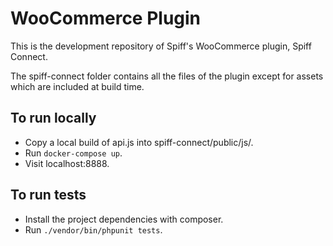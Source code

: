 # WooCommerce Plugin

This is the development repository of Spiff's WooCommerce plugin, Spiff Connect.

The spiff-connect folder contains all the files of the plugin except for assets which are included at build time.

## To run locally

* Copy a local build of api.js into spiff-connect/public/js/.
* Run `docker-compose up`.
* Visit localhost:8888.

## To run tests

* Install the project dependencies with composer.
* Run `./vendor/bin/phpunit tests`.
